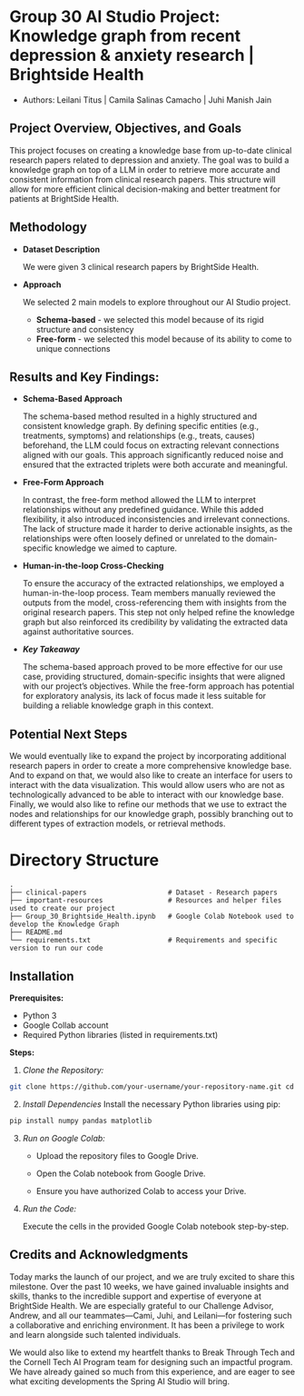 # Group 30 AI Studio Project: Knowledge graph from recent depression & anxiety research | Brightside Health
- Authors: Leilani Titus | Camila Salinas Camacho | Juhi Manish Jain

## Project Overview, Objectives, and Goals

This project focuses on creating a knowledge base from up-to-date clinical research papers related to depression and anxiety. The goal was to build a knowledge graph on top of a LLM in order to retrieve more accurate and consistent information from clinical research papers. This structure will allow for more efficient clinical decision-making and better treatment for patients at BrightSide Health.

## Methodology

- **Dataset Description**

   We were given 3 clinical research papers by BrightSide Health. 

- **Approach**

  We selected 2 main models to explore throughout our AI Studio project.

    - **Schema-based** - we selected this model because of its rigid structure and consistency
     - **Free-form** - we selected this model because of its ability to come to unique connections

## Results and Key Findings:

- **Schema-Based Approach**

  The schema-based method resulted in a highly structured and consistent knowledge graph. By defining specific entities (e.g., treatments, symptoms) and relationships (e.g., treats, causes) beforehand, the LLM could focus on extracting relevant connections aligned with our goals. This approach significantly reduced noise and ensured that the extracted triplets were both accurate and meaningful.

- **Free-Form Approach**

  In contrast, the free-form method allowed the LLM to interpret relationships without any predefined guidance. While this added flexibility, it also introduced inconsistencies and irrelevant connections. The lack of structure made it harder to derive actionable insights, as the relationships were often loosely defined or unrelated to the domain-specific knowledge we aimed to capture.

- **Human-in-the-loop Cross-Checking**

  To ensure the accuracy of the extracted relationships, we employed a human-in-the-loop process. Team members manually reviewed the outputs from the model, cross-referencing them with insights from the original research papers. This step not only helped refine the knowledge graph but also reinforced its credibility by validating the extracted data against authoritative sources.

- _**Key Takeaway**_

  The schema-based approach proved to be more effective for our use case, providing structured, domain-specific insights that were aligned with our project’s objectives. While the free-form approach has potential for exploratory analysis, its lack of focus made it less suitable for building a reliable knowledge graph in this context.

## Potential Next Steps

We would eventually like to expand the project by incorporating additional research papers in order to create a more comprehensive knowledge base. And to expand on that, we would also like to create an interface for users to interact with the data visualization. This would allow users who are not as technologically advanced to be able to interact with our knowledge base. Finally, we would also like to refine our methods that we use to extract the nodes and relationships for our knowledge graph, possibly branching out to different types of extraction models, or retrieval methods.


# Directory Structure
```
.
├── clinical-papers                    # Dataset - Research papers
├── important-resources                # Resources and helper files used to create our project
├── Group_30_Brightside_Health.ipynb   # Google Colab Notebook used to develop the Knowledge Graph
├── README.md
└── requirements.txt                   # Requirements and specific version to run our code
```

## Installation

**Prerequisites:**
- Python 3
- Google Collab account
- Required Python libraries (listed in requirements.txt)

**Steps:**

1. _Clone the Repository:_

```bash 
git clone https://github.com/your-username/your-repository-name.git cd your-repository-name
```
  
2. _Install Dependencies_
   Install the necessary Python libraries using pip:

```bash
pip install numpy pandas matplotlib
```

3. _Run on Google Colab:_

   - Upload the repository files to Google Drive.
   
   - Open the Colab notebook from Google Drive.
   
   - Ensure you have authorized Colab to access your Drive.

4. _Run the Code:_
	
   Execute the cells in the provided Google Colab notebook step-by-step.

## Credits and Acknowledgments

Today marks the launch of our project, and we are truly excited to share this milestone. Over the past 10 weeks, we have gained invaluable insights and skills, thanks to the incredible support and expertise of everyone at BrightSide Health. We are especially grateful to our Challenge Advisor, Andrew, and all our teammates—Cami, Juhi, and Leilani—for fostering such a collaborative and enriching environment. It has been a privilege to work and learn alongside such talented individuals.


We would also like to extend my heartfelt thanks to Break Through Tech and the Cornell Tech AI Program team for designing such an impactful program. We have already gained so much from this experience, and are eager to see what exciting developments the Spring AI Studio will bring.
